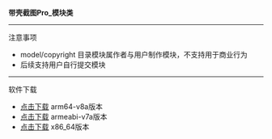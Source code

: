**带壳截图Pro_模块类**

---
注意事项
* model/copyright 目录模块属作者与用户制作模块，不支持用于商业行为
* 后续支持用户自行提交模块

---
软件下载
* [点击下载](https://cdn.jsdelivr.net/gh/Sulisong/shellpro_tools@main/release/app-arm64-v8a-release.apk) arm64-v8a版本
* [点击下载](https://cdn.jsdelivr.net/gh/Sulisong/shellpro_tools@main/release/app-armeabi-v7a-release.apk) armeabi-v7a版本
* [点击下载](https://cdn.jsdelivr.net/gh/Sulisong/shellpro_tools@main/release/app-x86_64-release.apk) x86_64版本